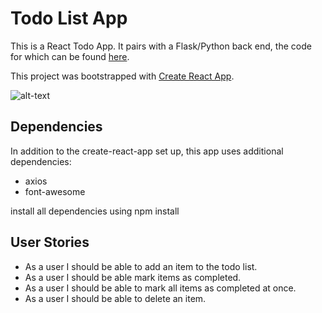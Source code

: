 # Todo List App

This is a React Todo App. It pairs with a Flask/Python back end, the code for which can be found [here](https://github.com/alessapm/todo_py_api).

This project was bootstrapped with [Create React App](https://github.com/facebookincubator/create-react-app).

![alt-text](https://i.imgur.com/Fof8ClB.png)

## Dependencies

In addition to the create-react-app set up, this app uses additional dependencies:
* axios
* font-awesome

install all dependencies using npm install 

## User Stories
* As a user I should be able to add an item to the todo list.
* As a user I should be able mark items as completed.
* As a user I should be able to mark all items as completed at once. 
* As a user I should be able to delete an item. 


